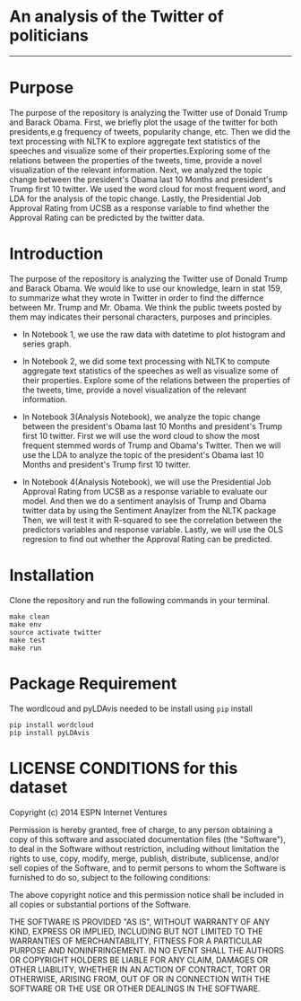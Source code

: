 # An analysis of the Twitter of politicians
---------------------------------------
# Purpose

The purpose of the repository is analyzing the Twitter use of Donald Trump and Barack Obama. First, we briefly plot the usage of the twitter for both presidents,e.g frequency of tweets, popularity change, etc. Then we did the text processing with NLTK to explore aggregate text statistics of the speeches and visualize some of their properties.Exploring some of the relations between the properties of the tweets, time, provide a novel visualization of the relevant information. Next, we analyzed the topic change between the president's Obama last 10 Months and president's Trump first 10 twitter. We used the word cloud for most frequent word, and LDA for the analysis of the topic change. Lastly, the Presidential Job Approval Rating from UCSB as a response variable to find whether the Approval Rating can be predicted by the twitter data.

# Introduction

The purpose of the repository is analyzing the Twitter use of Donald Trump and Barack Obama. We would like to use our knowledge, learn in stat 159, to summarize what they wrote in Twitter in order to find the differnce between Mr. Trump and Mr. Obama. We think the public tweets posted by them may indicates their personal characters, purposes and principles.

- In Notebook 1, we use the raw data with datetime to plot histogram and series graph.

- In Notebook 2, we did some text processing with NLTK to compute aggregate text statistics of the speeches as well as visualize some of their properties. Explore some of the relations between the properties of the tweets, time, provide a novel visualization of the relevant information.

- In Notebook 3(Analysis Notebook), we analyze the topic change between the president's Obama last 10 Months and president's Trump first 10 twitter. First we will use the word cloud to show the most frequent stemmed words of Trump and Obama's Twitter. Then we will use the LDA to analyze the topic of the president's Obama last 10 Months and president's Trump first 10 twitter.

- In Notebook 4(Analysis Notebook), we will use the Presidential Job Approval Rating from UCSB as a response variable to evaluate our model. And then we do a sentiment anaylsis of Trump and Obama twitter data by using the Sentiment Anaylzer from the NLTK package Then, we will test it with R-squared to see the correlation between the predictors variables and response variable. Lastly, we will use the OLS regresion to find out whether the Approval Rating can be predicted.

# Installation
Clone the repository and run the following commands in your terminal.
```
make clean
make env
source activate twitter
make test
make run
```
# Package Requirement
The wordlcoud and pyLDAvis needed to be install using `pip` install
```
pip install wordcloud
pip install pyLDAvis
```
# LICENSE CONDITIONS for this dataset 

Copyright (c) 2014 ESPN Internet Ventures

Permission is hereby granted, free of charge, to any person obtaining a copy
of this software and associated documentation files (the "Software"), to deal
in the Software without restriction, including without limitation the rights
to use, copy, modify, merge, publish, distribute, sublicense, and/or sell
copies of the Software, and to permit persons to whom the Software is
furnished to do so, subject to the following conditions:

The above copyright notice and this permission notice shall be included in
all copies or substantial portions of the Software.

THE SOFTWARE IS PROVIDED "AS IS", WITHOUT WARRANTY OF ANY KIND, EXPRESS OR
IMPLIED, INCLUDING BUT NOT LIMITED TO THE WARRANTIES OF MERCHANTABILITY,
FITNESS FOR A PARTICULAR PURPOSE AND NONINFRINGEMENT. IN NO EVENT SHALL THE
AUTHORS OR COPYRIGHT HOLDERS BE LIABLE FOR ANY CLAIM, DAMAGES OR OTHER
LIABILITY, WHETHER IN AN ACTION OF CONTRACT, TORT OR OTHERWISE, ARISING FROM,
OUT OF OR IN CONNECTION WITH THE SOFTWARE OR THE USE OR OTHER DEALINGS IN
THE SOFTWARE.
